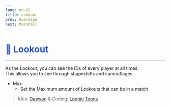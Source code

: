 ```yaml
---
lang: en-US
title: Lookout
prev: Guardian
next: Marshall
---
```


# <font color="#2a52be">🔭 <b>Lookout</b></font> <Badge text="Power" type="tip" vertical="middle"/>

***

As the Lookout, you can see the IDs of every player at all times.<br>
This allows you to see through shapeshifts and camouflages.

- Max
  - Set the Maximum amount of Lookouts that can be in a match

> Idea: [Dawson](#) & Coding: [Loonie Toons](https://github.com/Loonie-Toons)
